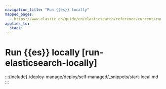 ```yaml
---
navigation_title: "Run {{es}} locally"
mapped_pages:
  - https://www.elastic.co/guide/en/elasticsearch/reference/current/run-elasticsearch-locally.html
applies_to:
  stack:
---
```


# Run {{es}} locally [run-elasticsearch-locally]

:::{include} /deploy-manage/deploy/self-managed/_snippets/start-local.md
:::
